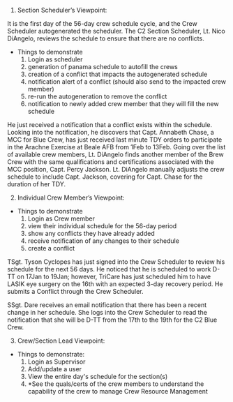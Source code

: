 1. Section Scheduler’s Viewpoint:

It is the first day of the 56-day crew schedule cycle, and the Crew Scheduler autogenerated the scheduler. The C2 Section Scheduler, Lt. Nico DiAngelo, reviews the schedule to ensure that there are no conflicts.
- Things to demonstrate
  1. Login as scheduler
  2. generation of panama schedule to autofill the crews
  2. creation of a conflict that impacts the autogenerated schedule
  3. notification alert of a conflict (should also send to the impacted crew member)
  4. re-run the autogeneration to remove the conflict
  5. notification to newly added crew member that they will fill the new schedule

He just received a notification that a conflict exists within the schedule. Looking into the notification, he discovers that Capt. Annabeth Chase, a MCC for Blue Crew, has just received last minute TDY orders to participate in the Arachne Exercise at Beale AFB from 1Feb to 13Feb. Going over the list of available crew members, Lt. DiAngelo finds another member of the Brew Crew with the same qualifications and certifications associated with the MCC position, Capt. Percy Jackson. Lt. DiAngelo manually adjusts the crew schedule to include Capt. Jackson, covering for Capt. Chase for the duration of her TDY.

2. Individual Crew Member’s Viewpoint:
- Things to demonstrate
  1. Login as Crew member
  2. view their individual schedule for the 56-day period
  3. show any conflicts they have already added
  4. receive notification of any changes to their schedule
  5. create a conflict

TSgt. Tyson Cyclopes has just signed into the Crew Scheduler to review his schedule for the next 56 days. He noticed that he is scheduled to work D-TT on 17Jan to 19Jan; however, TriCare has just scheduled him to have LASIK eye surgery on the 16th with an expected 3-day recovery period. He submits a Conflict through the Crew Scheduler.

SSgt. Dare receives an email notification that there has been a recent change in her schedule. She logs into the Crew Scheduler to read the notification that she will be D-TT from the 17th to the 19th for the C2 Blue Crew.

3. Crew/Section Lead Viewpoint:
- Things to demonstrate:
  1. Login as Supervisor
  2. Add/update a user
  3. View the entire day's schedule for the section(s)
  4. *See the quals/certs of the crew members to understand the capability of the crew to manage Crew Resource Management
  

